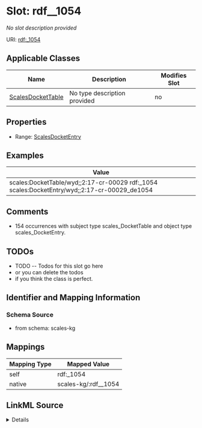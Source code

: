 

# Slot: rdf__1054


_No slot description provided_





URI: [rdf:_1054](http://www.w3.org/1999/02/22-rdf-syntax-ns#_1054)



<!-- no inheritance hierarchy -->





## Applicable Classes

| Name | Description | Modifies Slot |
| --- | --- | --- |
| [ScalesDocketTable](../classes/ScalesDocketTable.md) | No type description provided |  no  |







## Properties

* Range: [ScalesDocketEntry](../classes/ScalesDocketEntry.md)






## Examples

| Value |
| --- |
| scales:DocketTable/wyd;;2:17-cr-00029 rdf:_1054 scales:DocketEntry/wyd;;2:17-cr-00029_de1054 |

## Comments

* 154 occurrences with subject type scales_DocketTable and object type scales_DocketEntry.

## TODOs

* TODO -- Todos for this slot go here
* or you can delete the todos
* if you think the class is perfect.

## Identifier and Mapping Information







### Schema Source


* from schema: scales-kg




## Mappings

| Mapping Type | Mapped Value |
| ---  | ---  |
| self | rdf:_1054 |
| native | scales-kg/:rdf__1054 |




## LinkML Source

<details>
```yaml
name: rdf__1054
description: No slot description provided
todos:
- TODO -- Todos for this slot go here
- or you can delete the todos
- if you think the class is perfect.
comments:
- 154 occurrences with subject type scales_DocketTable and object type scales_DocketEntry.
examples:
- value: scales:DocketTable/wyd;;2:17-cr-00029 rdf:_1054 scales:DocketEntry/wyd;;2:17-cr-00029_de1054
from_schema: scales-kg
rank: 1000
slot_uri: rdf:_1054
alias: rdf__1054
domain_of:
- scales_DocketTable
range: scales_DocketEntry

```
</details>